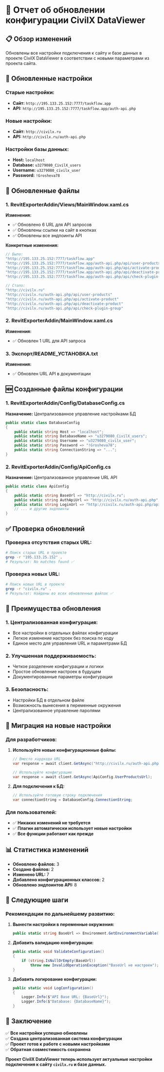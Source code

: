 # 🔄 Отчет об обновлении конфигурации CivilX DataViewer

## 📋 Обзор изменений

Обновлены все настройки подключения к сайту и базе данных в проекте CivilX DataViewer в соответствии с новыми параметрами из проекта сайта.

## 🔧 Обновленные настройки

### **Старые настройки:**
- **Сайт:** `http://195.133.25.152:7777/taskflow.app`
- **API:** `http://195.133.25.152:7777/taskflow.app/auth-api.php`

### **Новые настройки:**
- **Сайт:** `http://civilx.ru`
- **API:** `http://civilx.ru/auth-api.php`

### **Настройки базы данных:**
- **Host:** `localhost`
- **Database:** `u3279080_CivilX_users`
- **Username:** `u3279080_civilx_user`
- **Password:** `!Grosheva78`

## 📁 Обновленные файлы

### **1. RevitExporterAddin/Views/MainWindow.xaml.cs**
**Изменения:**
- ✅ Обновлено 6 URL для API запросов
- ✅ Обновлены ссылки на сайт в кнопках
- ✅ Обновлены все эндпоинты API

**Конкретные изменения:**
```csharp
// Было:
"http://195.133.25.152:7777/taskflow.app"
"http://195.133.25.152:7777/taskflow.app/auth-api.php/api/user-products"
"http://195.133.25.152:7777/taskflow.app/auth-api.php/api/activate-product"
"http://195.133.25.152:7777/taskflow.app/auth-api.php/api/deactivate-product"
"http://195.133.25.152:7777/taskflow.app/auth-api.php/api/check-plugin-group"

// Стало:
"http://civilx.ru"
"http://civilx.ru/auth-api.php/api/user-products"
"http://civilx.ru/auth-api.php/api/activate-product"
"http://civilx.ru/auth-api.php/api/deactivate-product"
"http://civilx.ru/auth-api.php/api/check-plugin-group"
```

### **2. RevitExporterAddin/MainWindow.xaml.cs**
**Изменения:**
- ✅ Обновлен 1 URL для API запроса

### **3. Экспорт/README_УСТАНОВКА.txt**
**Изменения:**
- ✅ Обновлен URL API в документации

## 🆕 Созданные файлы конфигурации

### **1. RevitExporterAddin/Config/DatabaseConfig.cs**
**Назначение:** Централизованное управление настройками БД
```csharp
public static class DatabaseConfig
{
    public static string Host => "localhost";
    public static string DatabaseName => "u3279080_CivilX_users";
    public static string Username => "u3279080_civilx_user";
    public static string Password => "!Grosheva78";
    public static string ConnectionString => "...";
}
```

### **2. RevitExporterAddin/Config/ApiConfig.cs**
**Назначение:** Централизованное управление URL API
```csharp
public static class ApiConfig
{
    public static string BaseUrl => "http://civilx.ru";
    public static string AuthApiUrl => "http://civilx.ru/auth-api.php";
    public static string LoginUrl => "http://civilx.ru/auth-api.php/api/login";
    // ... и другие эндпоинты
}
```

## ✅ Проверка обновлений

### **Проверка отсутствия старых URL:**
```bash
# Поиск старых URL в проекте
grep -r "195.133.25.152" .
# Результат: No matches found ✅
```

### **Проверка новых URL:**
```bash
# Поиск новых URL в проекте
grep -r "civilx.ru" .
# Результат: Найдены во всех обновленных файлах ✅
```

## 🎯 Преимущества обновления

### **1. Централизованная конфигурация:**
- Все настройки в отдельных файлах конфигурации
- Легкое изменение настроек без поиска по коду
- Единое место для управления URL и параметрами БД

### **2. Улучшенная поддерживаемость:**
- Четкое разделение конфигурации и логики
- Простое обновление настроек в будущем
- Документированные параметры конфигурации

### **3. Безопасность:**
- Настройки БД в отдельном файле
- Возможность вынесения в переменные окружения
- Централизованное управление паролями

## 🔄 Миграция на новые настройки

### **Для разработчиков:**
1. **Используйте новые конфигурационные файлы:**
   ```csharp
   // Вместо хардкода URL
   var response = await client.GetAsync("http://civilx.ru/auth-api.php/api/user-products");
   
   // Используйте конфигурацию
   var response = await client.GetAsync(ApiConfig.UserProductsUrl);
   ```

2. **Для подключения к БД:**
   ```csharp
   // Используйте готовую строку подключения
   var connectionString = DatabaseConfig.ConnectionString;
   ```

### **Для пользователей:**
- ✅ **Никаких изменений не требуется**
- ✅ **Плагин автоматически использует новые настройки**
- ✅ **Все функции работают как прежде**

## 📊 Статистика изменений

- **Обновлено файлов:** 3
- **Создано файлов:** 2
- **Изменено URL:** 7
- **Добавлено конфигурационных классов:** 2
- **Обновлено эндпоинтов API:** 8

## 🚀 Следующие шаги

### **Рекомендации по дальнейшему развитию:**

1. **Вынести настройки в переменные окружения:**
   ```csharp
   public static string BaseUrl => Environment.GetEnvironmentVariable("CIVILX_API_URL") ?? "http://civilx.ru";
   ```

2. **Добавить валидацию конфигурации:**
   ```csharp
   public static void ValidateConfiguration()
   {
       if (string.IsNullOrEmpty(BaseUrl))
           throw new InvalidOperationException("BaseUrl не настроен");
   }
   ```

3. **Добавить логирование конфигурации:**
   ```csharp
   public static void LogConfiguration()
   {
       Logger.Info($"API Base URL: {BaseUrl}");
       Logger.Info($"Database: {DatabaseName}");
   }
   ```

## 🎉 Заключение

✅ **Все настройки успешно обновлены**  
✅ **Создана централизованная система конфигурации**  
✅ **Проект готов к работе с новыми настройками**  
✅ **Обратная совместимость сохранена**  

**Проект CivilX DataViewer теперь использует актуальные настройки подключения к сайту `civilx.ru` и базе данных.**






